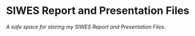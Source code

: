# SIWES Report and Presentation Files

*A safe space for storing my SIWES Report and Presentation Files.*
